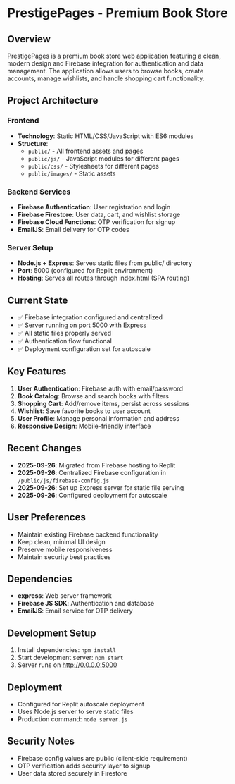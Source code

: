 # PrestigePages - Premium Book Store

## Overview
PrestigePages is a premium book store web application featuring a clean, modern design and Firebase integration for authentication and data management. The application allows users to browse books, create accounts, manage wishlists, and handle shopping cart functionality.

## Project Architecture

### Frontend
- **Technology**: Static HTML/CSS/JavaScript with ES6 modules
- **Structure**: 
  - `public/` - All frontend assets and pages
  - `public/js/` - JavaScript modules for different pages
  - `public/css/` - Stylesheets for different pages
  - `public/images/` - Static assets

### Backend Services
- **Firebase Authentication**: User registration and login
- **Firebase Firestore**: User data, cart, and wishlist storage
- **Firebase Cloud Functions**: OTP verification for signup
- **EmailJS**: Email delivery for OTP codes

### Server Setup
- **Node.js + Express**: Serves static files from public/ directory
- **Port**: 5000 (configured for Replit environment)
- **Hosting**: Serves all routes through index.html (SPA routing)

## Current State
- ✅ Firebase integration configured and centralized
- ✅ Server running on port 5000 with Express
- ✅ All static files properly served
- ✅ Authentication flow functional
- ✅ Deployment configuration set for autoscale

## Key Features
1. **User Authentication**: Firebase auth with email/password
2. **Book Catalog**: Browse and search books with filters
3. **Shopping Cart**: Add/remove items, persist across sessions
4. **Wishlist**: Save favorite books to user account
5. **User Profile**: Manage personal information and address
6. **Responsive Design**: Mobile-friendly interface

## Recent Changes
- **2025-09-26**: Migrated from Firebase hosting to Replit
- **2025-09-26**: Centralized Firebase configuration in `/public/js/firebase-config.js`
- **2025-09-26**: Set up Express server for static file serving
- **2025-09-26**: Configured deployment for autoscale

## User Preferences
- Maintain existing Firebase backend functionality
- Keep clean, minimal UI design
- Preserve mobile responsiveness
- Maintain security best practices

## Dependencies
- **express**: Web server framework
- **Firebase JS SDK**: Authentication and database
- **EmailJS**: Email service for OTP delivery

## Development Setup
1. Install dependencies: `npm install`
2. Start development server: `npm start`
3. Server runs on http://0.0.0.0:5000

## Deployment
- Configured for Replit autoscale deployment
- Uses Node.js server to serve static files
- Production command: `node server.js`

## Security Notes
- Firebase config values are public (client-side requirement)
- OTP verification adds security layer to signup
- User data stored securely in Firestore